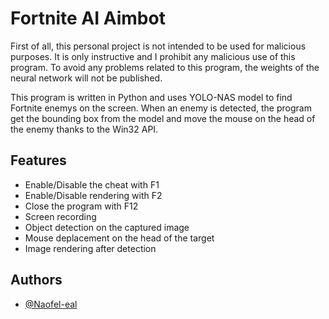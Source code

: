 # Fortnite AI Aimbot

First of all, this personal project is not intended to be used for malicious purposes. It is only instructive and I prohibit any malicious use of this program. To avoid any problems related to this program, the weights of the neural network will not be published.
  
This program is written in Python and uses YOLO-NAS model to find Fortnite enemys on the screen. When an enemy is detected, the program get the bounding box from the model and move the mouse on the head of the enemy thanks to the Win32 API.

## Features

- Enable/Disable the cheat with F1
- Enable/Disable rendering with F2
- Close the program with F12
- Screen recording
- Object detection on the captured image
- Mouse deplacement on the head of the target 
- Image rendering after detection


## Authors

- [@Naofel-eal](https://github.com/Naofel-eal/)

